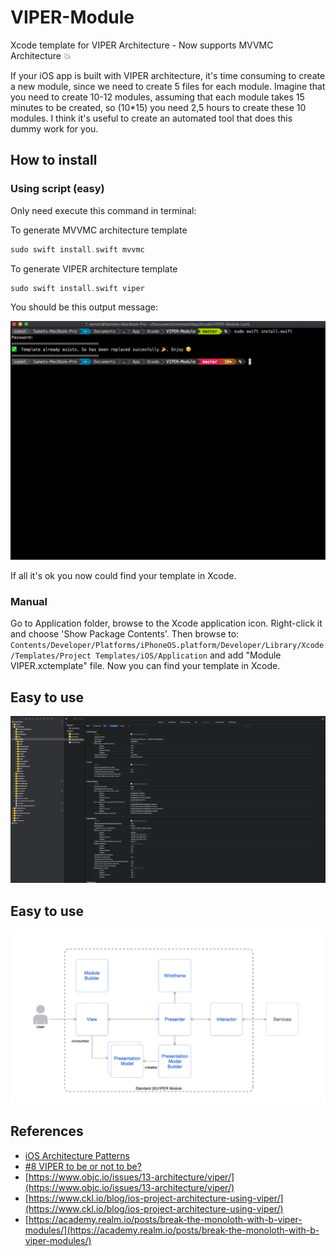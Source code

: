 # VIPER-Module
Xcode template for VIPER Architecture - Now supports MVVMC Architecture :boom:

If your iOS app is built with VIPER architecture, it's time consuming to create a new module, since we need to create 5 files for each module. Imagine that you need to create 10-12 modules, assuming that each module takes 15 minutes to be created, so (10*15) you need 2,5 hours to create these 10 modules. I think it's useful to create an automated tool that does this dummy work for you. 

## How to install

### Using script (easy)
Only need execute this command in terminal:

To generate MVVMC architecture template 
```swift
sudo swift install.swift mvvmc 
```
To generate VIPER architecture template 
```swift
sudo swift install.swift viper 
```
You should be this output message:

![](assets/terminal.png)

If all it's ok you now could find your template in Xcode.


### Manual
Go to Application folder, browse to the Xcode application icon. Right-click it and choose 'Show Package Contents'. Then browse to:
`Contents/Developer/Platforms/iPhoneOS.platform/Developer/Library/Xcode/Templates/Project Templates/iOS/Application` and add "Module VIPER.xctemplate" file. Now you can find your template in Xcode.


## Easy to use
![](/assets/VIPER-Module-demo.gif)


## Easy to use
![](/assets/VIPER-B-Architecture.png)

## References
- [iOS Architecture Patterns](https://medium.com/ios-os-x-development/ios-architecture-patterns-ecba4c38de52#.ba7q8dcih)
- [#8 VIPER to be or not to be?](https://swifting.io/blog/2016/03/07/8-viper-to-be-or-not-to-be/)
- [https://www.objc.io/issues/13-architecture/viper/](https://www.objc.io/issues/13-architecture/viper/)
- [https://www.ckl.io/blog/ios-project-architecture-using-viper/](https://www.ckl.io/blog/ios-project-architecture-using-viper/)
- [https://academy.realm.io/posts/break-the-monoloth-with-b-viper-modules/](https://academy.realm.io/posts/break-the-monoloth-with-b-viper-modules/)
